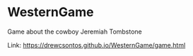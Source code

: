 # WesternGame
Game about the cowboy Jeremiah Tombstone

Link: https://drewcsontos.github.io/WesternGame/game.html
